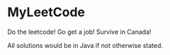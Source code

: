 # MyLeetCode
Do the leetcode! Go get a job! Survive in Canada!

All solutions would be in Java if not otherwise stated.
